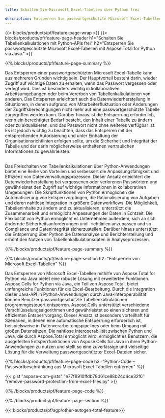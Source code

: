 ```yaml
---
title: Schalten Sie Microsoft Excel-Tabellen über Python frei 

description: Entsperren Sie passwortgeschützte Microsoft Excel-Tabellen über Ihre Python-Anwendung.
---
```


{{< blocks/products/pf/feature-page-wrap >}}
{{< blocks/products/pf/feature-page-header h1="Schalten Sie Tabellenkalkulationen mit Python-APIs frei" h2="Entsperren Sie passwortgeschützte Microsoft Excel-Tabellen mit Aspose.Total for Python via Java." >}}

{{% blocks/products/pf/feature-page-summary %}}

Das Entsperren einer passwortgeschützten Microsoft Excel-Tabelle kann aus mehreren Gründen wichtig sein. Der Hauptvorteil besteht darin, wieder Zugriff auf wichtige Daten zu erhalten, wenn das Passwort vergessen oder verlegt wird. Dies ist besonders wichtig in kollaborativen Arbeitsumgebungen oder beim Vererben von Tabellenkalkulationen von anderen. Das Entsperren erleichtert auch die Datenwiederherstellung in Situationen, in denen aufgrund von Mitarbeiterfluktuation oder Änderungen der Zugriffsberechtigungen nicht mehr auf eine passwortgeschützte Tabelle zugegriffen werden kann. Darüber hinaus ist die Entsperrung erforderlich, wenn ein berechtigter Bedarf besteht, den Inhalt einer Tabelle zu ändern oder zu aktualisieren, und das Passwort nicht ohne weiteres verfügbar ist. Es ist jedoch wichtig zu beachten, dass das Entsperren mit der entsprechenden Autorisierung und unter Einhaltung der Organisationsrichtlinien erfolgen sollte, um die Sicherheit und Integrität der Tabelle und der darin möglicherweise enthaltenen vertraulichen Informationen zu gewährleisten.<br /><br />


Das Freischalten von Tabellenkalkulationen über Python-Anwendungen bietet eine Reihe von Vorteilen und verbessert die Anpassungsfähigkeit und Effizienz von Datenverwaltungsprozessen. Dieser Ansatz erleichtert die Datenwiederherstellung bei vergessenen oder verlorenen Passwörtern und gewährleistet den Zugriff auf wichtige Informationen in kollaborativen Umgebungen. Die Skriptfunktionen von Python ermöglichen die Automatisierung von Entsperrvorgängen, die Rationalisierung von Aufgaben und deren nahtlose Integration in größere Datenworkflows. Die Möglichkeit, Tabelleninhalte zu ändern und zu aktualisieren, unterstützt die Zusammenarbeit und ermöglicht Anpassungen der Daten in Echtzeit. Die Flexibilität von Python ermöglicht es Unternehmen außerdem, sich an sich ändernde Sicherheitsanforderungen und -richtlinien anzupassen und so Compliance und Datenintegrität sicherzustellen. Darüber hinaus unterstützt die Entsperrung über Python die Datenanalyse und Berichterstellung und erhöht den Nutzen von Tabellenkalkulationsdaten in Analyseprozessen.

{{% /blocks/products/pf/feature-page-summary  %}}


{{% blocks/products/pf/feature-page-section  h2="Entsperren von Microsoft Excel-Tabellen" %}}

Das Entsperren von Microsoft Excel-Tabellen mithilfe von Aspose.Total for Python via Java bietet eine robuste Lösung mit erweiterten Funktionen. Aspose.Cells for Python via Java, ein Teil von Aspose.Total, bietet umfangreiche Funktionen für die Excel-Bearbeitung. Durch die Integration dieser Java-API in Python-Anwendungen durch Java-Interoperabilität können Benutzer passwortgeschützte Tabellenkalkulationen programmgesteuert entsperren. Aspose.Cells unterstützt verschiedene Verschlüsselungsalgorithmen und gewährleistet so einen sicheren und effizienten Entsperrvorgang. Dieser Ansatz ist besonders vorteilhaft für Szenarien, in denen eine automatische Entsperrung erforderlich ist, beispielsweise in Datenverarbeitungspipelines oder beim Umgang mit großen Datensätzen. Die nahtlose Interoperabilität zwischen Python und Java, die durch Aspose.Total ermöglicht wird, ermöglicht es Benutzern, die ausgefeilten Entsperrfunktionen von Aspose.Cells für Java in ihren Python-Anwendungen zu nutzen und stellt so eine zuverlässige und vielseitige Lösung für die Verwaltung passwortgeschützter Excel-Dateien sicher.

{{% blocks/products/pf/feature-page-code h3="Python-Code – Passwortbeschränkung aus Microsoft Excel-Tabellen entfernen" %}}

{{< gist "aspose-com-gists" "e77f8910ffdb78d61ce88b24d4ce32f6" "remove-password-protection-from-excel-files.py" >}}

{{% /blocks/products/pf/feature-page-code  %}}

{{% /blocks/products/pf/feature-page-section %}}

{{< blocks/products/pf/agp/other-autogen-total-feature>}}